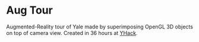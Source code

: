 # Aug Tour
Augmented-Reality tour of Yale made by superimposing OpenGL 3D objects on top of camera view. Created in 36 hours at [YHack](http://www.yhack.org). 
